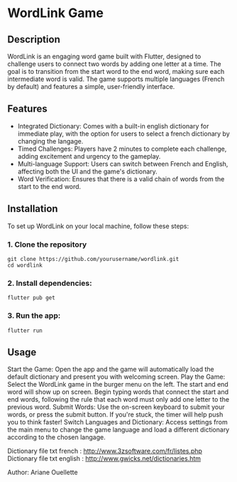 # WordLink Game
## Description
WordLink is an engaging word game built with Flutter, designed to challenge users to connect two words by adding one letter at a time. The goal is to transition from the start word to the end word, making sure each intermediate word is valid. The game supports multiple languages (French by default) and features a simple, user-friendly interface.

## Features
- Integrated Dictionary: Comes with a built-in english dictionary for immediate play, with the option for users to select a french dictionary by changing the langage.
- Timed Challenges: Players have 2 minutes to complete each challenge, adding excitement and urgency to the gameplay.
- Multi-language Support: Users can switch between French and English, affecting both the UI and the game's dictionary.
- Word Verification: Ensures that there is a valid chain of words from the start to the end word.

## Installation
To set up WordLink on your local machine, follow these steps:
### 1. Clone the repository
```
git clone https://github.com/yourusername/wordlink.git
cd wordlink
```
### 2. Install dependencies:
```
flutter pub get
```
### 3. Run the app:
```
flutter run
```
## Usage
Start the Game: Open the app and the game will automatically load the default dictionary and present you with welcoming screen.
Play the Game: Select the WordLink game in the burger menu on the left. The start and end word will show up on screen. Begin typing words that connect the start and end words, following the rule that each word must only add one letter to the previous word.
Submit Words: Use the on-screen keyboard to submit your words, or press the submit button. If you're stuck, the timer will help push you to think faster!
Switch Languages and Dictionary: Access settings from the main menu to change the game language and load a different dictionary according to the chosen langage.

Dictionary file txt french : http://www.3zsoftware.com/fr/listes.php
Dictionary file txt english : http://www.gwicks.net/dictionaries.htm  

Author: Ariane Ouellette
